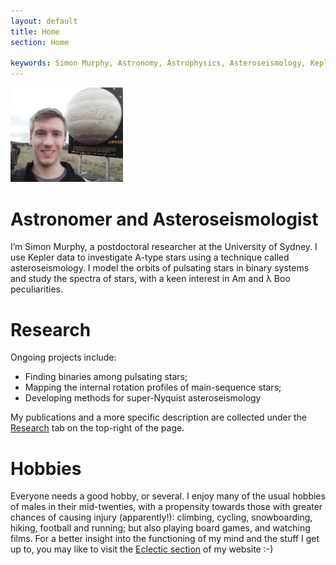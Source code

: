 ```yaml
---
layout: default
title: Home
section: Home

keywords: Simon Murphy, Astronomy, Astrophysics, Asteroseismology, Kepler, Stellar, Stars, delta Scuti, chemical peculiar, A-type star, Am star, Fourier, Nyquist, Spectral classification, lambda Boo, Usyd, University of Sydney, SIfA, Sydney Institute for Astronomy, Pulsations, Oscillations, Exoplanets
---
```


<img class='inset right' src='/images/Simon_with_Jupiter.jpg' title='Simon Murphy' alt='Simon @ Coonabarabran' width='180px' />

Astronomer and Asteroseismologist
=======

I’m Simon Murphy, a postdoctoral researcher at the University of Sydney. I use Kepler data to investigate A-type stars using a technique called asteroseismology. I model the orbits of pulsating stars in binary systems and study the spectra of stars, with a keen interest in Am and &lambda; Boo peculiarities.

Research
========

Ongoing projects include:

* Finding binaries among pulsating stars;
* Mapping the internal rotation profiles of main-sequence stars;
* Developing methods for super-Nyquist asteroseismology

My publications and a more specific description are collected under the [Research](/research) tab on the top-right of the page.

Hobbies
=======

Everyone needs a good hobby, or several. I enjoy many of the usual hobbies of males in their mid-twenties, with a propensity towards those with greater chances of causing injury (apparently!): climbing, cycling, snowboarding, hiking, football and running; but also playing board games, and watching films. For a better insight into the functioning of my mind and the stuff I get up to, you may like to visit the [Eclectic section](/eclectic) of my website :-)

